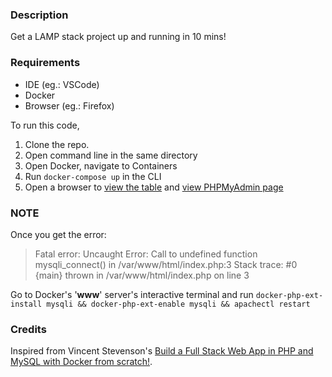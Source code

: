 ### Description

Get a LAMP stack project up and running in 10 mins!

### Requirements
- IDE (eg.: VSCode)
- Docker
- Browser (eg.: Firefox)

To run this code, 
1. Clone the repo.
2. Open command line in the same directory
3. Open Docker, navigate to Containers
4. Run `docker-compose up` in the CLI
5. Open a browser to [view the table](localhost:80) and [view PHPMyAdmin page](localhost:8081)


### NOTE
Once you get the error: <br />

>Fatal error: Uncaught Error: Call to undefined function mysqli_connect() in /var/www/html/index.php:3 Stack trace: #0 {main} thrown in /var/www/html/index.php on line 3  


Go to Docker's '**www**' server's interactive terminal and run `docker-php-ext-install mysqli && docker-php-ext-enable mysqli && apachectl restart` <br />

### Credits
Inspired from Vincent Stevenson's [Build a Full Stack Web App in PHP and MySQL with Docker from scratch!](https://youtu.be/2Bxh5FNGznQ).
